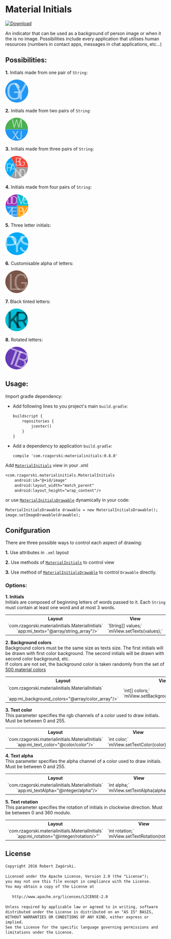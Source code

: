 # Material Initials

 [ ![Download](https://api.bintray.com/packages/robertzagorski/maven/MaterialInitials/images/download.svg?version=0.8.0) ](https://bintray.com/robertzagorski/maven/MaterialInitials/0.8.0/link)

An indicator that can be used as a background of person image or when it the is no image.
Possibilities include every application that utilises human resources (numbers in contact apps, messages in chat applications, etc...)

## Possibilities:

  **1.** Initials made from one pair of `String`:
  
   ![One pair](./graphics/1pair.png "One pair")
       
  **2.** Initials made from two pairs of `String`:
  
   ![Two pairs](./graphics/2pairs.png "Two pairs")
       
  **3.** Initials made from three pairs of `String`:
  
   ![Three pairs](./graphics/3pairs.png "Three pairs")
       
  **4.** Initials made from four pairs of `String`:
  
   ![Four pairs](./graphics/4pairs.png "Four pairs")
       
  **5.** Three letter initials:
       
   ![Three letter pairs](./graphics/3letter.png "Three letter pairs")
       
  **6.** Customisable alpha of letters:
  
   ![Customisable alpha](./graphics/alpha.png "Customisable alpha")
  
  **7.** Black tinted letters:
    
   ![Black tinted letters](./graphics/black.png "Black tinted letters")
       
  **8.** Rotated letters:
    
   ![Rotated letters](./graphics/rotated.png "Rotated letters")

## Usage:

Import gradle dependency:

  * Add following lines to you project's main `build.gradle`:
    
        buildscript {
            repositories {
                jcenter()
            }
        }
 
  * Add a dependency to application `build.gradle`:
     
        compile 'com.rzagorski:materialinitials:0.8.0'

Add [`MaterialInitials`](./library/src/main/java/com/rzagorski/materialinitials/MaterialInitials.java) view in your .xml

    <com.rzagorski.materialinitials.MaterialInitials
        android:id="@+id/image"
        android:layout_width="match_parent"
        android:layout_height="wrap_content"/>

or use [`MaterialInitialsDrawable`](./library/src/main/java/com/rzagorski/materialinitials/MaterialInitialsDrawable.java) dynamically in your code:

    MaterialInitialsDrawable drawable = new MaterialInitialsDrawable();
    image.setImageDrawable(drawable);
    
## Conifguration

There are three possible ways to control each aspect of drawing:

  **1.** Use attributes in `.xml` layout
  
  **2.** Use methods of [`MaterialInitials`](./library/src/main/java/com/rzagorski/materialinitials/MaterialInitials.java) to control view
  
  **3.** Use method of [`MaterialInitialsDrawable`](./library/src/main/java/com/rzagorski/materialinitials/MaterialInitialsDrawable.java) to control `Drawable` directly.
  
### Options:

  **1. Initials**<br>
         Initials are composed of beginning letters of words passed to it. Each `String` must contain at least one word and at most 3 words.
      
   <table>
     <tr>
       <th>
            <b>Layout</b>
       </th>
       <th>
            <b>View</b>
       </th>
       <th>
            <b>Drawable</b>
       </th>
     </tr>
     <tr>
       <td>
            <div>`com.rzagorski.materialinitials.MaterialInitials`</div>
            <div>&emsp;&emsp;`app:mi_texts="@array/string_array"/>`</div>
       </td>
       <td>
            <div>`String[] values;`</div>
            <div>`miView.setTexts(values);`</div>
       </td>
       <td>
            <div>`String[] values`</div>
            <div>`miDrawable.setTexts(values);`</div>
       </td>
     </tr>
   </table>
   
  **2. Background colors**<br>
           Background colors must be the same size as texts size. The first initials will be drawn with first color background. The second initials
           will be drawn with second color background, etc.</br>
           If colors are not set, the background color is taken randomly from the set of 
           <a href="https://material.google.com/style/color.html#color-color-palette">500 material colors</a>
        
  <table>
     <tr>
       <th><b>Layout</b></th>
       <th><b>View</b></th>
       <th><b>Drawable</b></th>
     </tr>
     <tr>
       <td>
          <div>`com.rzagorski.materialinitials.MaterialInitials`</div>
          <div>&emsp;&emsp;`app:mi_background_colors="@array/color_array"/>`</div>
       </td>
       <td>
          <div>`int[] colors;`</div><div>`miView.setBackgroundColors(colors);`</div>
       </td>
       <td>
          <div>`int[] colors;`</div><div>`miDrawable.setBackgroundColors(colors);`</div>
       </td>
     </tr>
  </table>
  
  **3. Text color**<br>
           This parameter specifies the rgb channels of a color used to draw initials. Must be between 0 and 255.
        
  <table>
     <tr>
       <th><b>Layout</b></th>
       <th><b>View</b></th>
       <th><b>Drawable</b></th>
     </tr>
     <tr>
       <td>
          <div>`com.rzagorski.materialinitials.MaterialInitials`</div>
          <div>&emsp;&emsp;`app:mi_text_color="@color/color"/>`</div>
       </td>
       <td>
          <div>`int color;`</div><div>`miView.setTextColor(color);`</div>
       </td>
       <td>
          <div>`int color;`</div><div>`miDrawable.setTextColor(color);`</div>
       </td>
     </tr>
  </table>
  
  **4. Text alpha**<br>
           This parameter specifies the alpha channel of a color used to draw initials. Must be between 0 and 255.
        
  <table>
     <tr>
       <th><b>Layout</b></th>
       <th><b>View</b></th>
       <th><b>Drawable</b></th>
     </tr>
     <tr>
       <td>
          <div>`com.rzagorski.materialinitials.MaterialInitials`</div>
          <div>&emsp;&emsp;`app:mi_textAlpha="@integer/alpha"/>`</div>
       </td>
       <td>
          <div>`int alpha;`</div><div>`miView.setTextAlpha(alpha);`</div>
       </td>
       <td>
          <div>`int alpha;`</div><div>`miDrawable.setTextAlpha(alpha);`</div>
       </td>
     </tr>
  </table>
  
  **5. Text rotation**<br>
           This parameter specifies the rotation of initials in clockwise direction. Must be between 0 and 360 modulo.
        
  <table>
     <tr>
       <th><b>Layout</b></th>
       <th><b>View</b></th>
       <th><b>Drawable</b></th>
     </tr>
     <tr>
       <td>
          <div>`com.rzagorski.materialinitials.MaterialInitials`</div>
          <div>&emsp;&emsp;`app:mi_rotation="@integer/rotation/>"`</div>
       </td>
       <td>
          <div>`int rotation;`</div><div>`miView.setTextRotation(rotation);`</div>
       </td>
       <td>
          <div>`int rotation;`</div><div>`miDrawable.setTextRotation(rotation);`</div>
       </td>
     </tr>
  </table>
  
## License

    Copyright 2016 Robert Zagórski.
    
    Licensed under the Apache License, Version 2.0 (the "License");
    you may not use this file except in compliance with the License.
    You may obtain a copy of the License at
    
       http://www.apache.org/licenses/LICENSE-2.0
    
    Unless required by applicable law or agreed to in writing, software
    distributed under the License is distributed on an "AS IS" BASIS,
    WITHOUT WARRANTIES OR CONDITIONS OF ANY KIND, either express or implied.
    See the License for the specific language governing permissions and
    limitations under the License.
